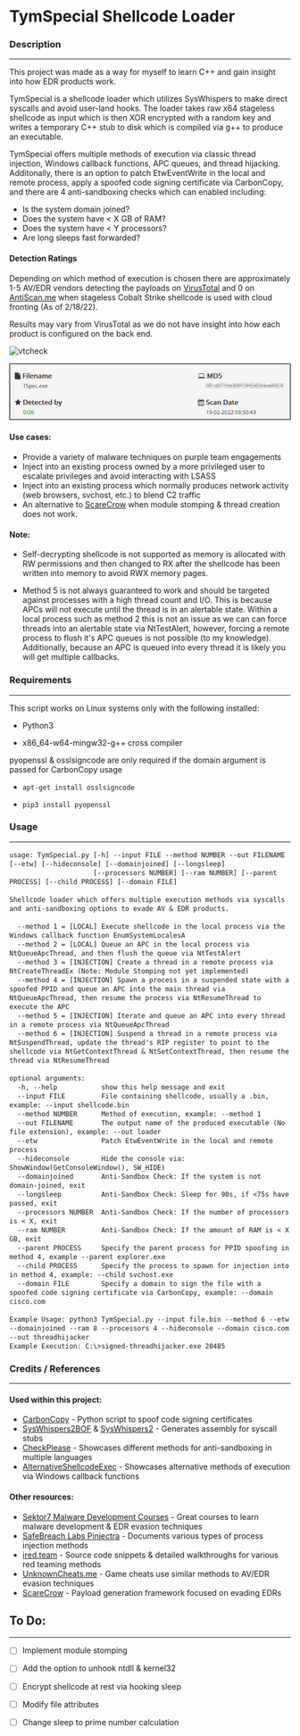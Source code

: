 # TymSpecial Shellcode Loader


### Description
---
This project was made as a way for myself to learn C++ and gain insight into how EDR products work.

TymSpecial is a shellcode loader which utilizes SysWhispers to make direct syscalls and avoid user-land hooks. The loader takes raw x64 stageless shellcode as input which is then XOR encrypted with a random key and writes a temporary C++ stub to disk which is compiled via g++ to produce an executable. 

TymSpecial offers multiple methods of execution via classic thread injection, Windows callback functions, APC queues, and thread hijacking. Additonally, there is an option to patch EtwEventWrite in the local and remote process, apply a spoofed code signing certificate via CarbonCopy, and there are 4 anti-sandboxing checks which can enabled including:

- Is the system domain joined?
- Does the system have < X GB of RAM?
- Does the system have < Y processors?
- Are long sleeps fast forwarded?

#### Detection Ratings

Depending on which method of execution is chosen there are approximately 1-5 AV/EDR vendors detecting the payloads on [VirusTotal](https://virustotal.com) and 0 on [AntiScan.me](https://antiscan.me) when stageless Cobalt Strike shellcode is used with cloud fronting (As of 2/18/22). 

Results may vary from VirusTotal as we do not have insight into how each product is configured on the back end. 

![vtcheck](/images/vt-result.png)

![antiscan](/images/scanme.png)

#### Use cases:

- Provide a variety of malware techniques on purple team engagements
- Inject into an existing process owned by a more privileged user to escalate privileges and avoid interacting with LSASS
- Inject into an existing process which normally produces network activity (web browsers, svchost, etc.) to blend C2 traffic
- An alternative to [ScareCrow](https://github.com/optiv/ScareCrow) when module stomping & thread creation does not work.

#### Note: 

- Self-decrypting shellcode is not supported as memory is allocated with RW permissions and then changed to RX after the shellcode has been written into memory to avoid RWX memory pages. 

- Method 5 is not always guaranteed to work and should be targeted against processes with a high thread count and I/O. This is because APCs will not execute until the thread is in an alertable state. Within a local process such as method 2 this is not an issue as we can can force threads into an alertable state via NtTestAlert, however, forcing a remote process to flush it's APC queues is not possible (to my knowledge). Additionally, because an APC is queued into every thread it is likely you will get multiple callbacks.


### Requirements
---
This script works on Linux systems only with the following installed:

- Python3

- x86_64-w64-mingw32-g++ cross compiler

pyopenssl & osslsigncode are only required if the domain argument is passed for CarbonCopy usage

- ```apt-get install osslsigncode```

- ```pip3 install pyopenssl```


### Usage
---
```
usage: TymSpecial.py [-h] --input FILE --method NUMBER --out FILENAME [--etw] [--hideconsole] [--domainjoined] [--longsleep]
                     [--processors NUMBER] [--ram NUMBER] [--parent PROCESS] [--child PROCESS] [--domain FILE]

Shellcode loader which offers multiple execution methods via syscalls and anti-sandboxing options to evade AV & EDR products.

  --method 1 = [LOCAL] Execute shellcode in the local process via the Windows callback function EnumSystemLocalesA
  --method 2 = [LOCAL] Queue an APC in the local process via NtQueueApcThread, and then flush the queue via NtTestAlert
  --method 3 = [INJECTION] Create a thread in a remote process via NtCreateThreadEx (Note: Module Stomping not yet implemented)
  --method 4 = [INJECTION] Spawn a process in a suspended state with a spoofed PPID and queue an APC into the main thread via NtQueueApcThread, then resume the process via NtResumeThread to execute the APC
  --method 5 = [INJECTION] Iterate and queue an APC into every thread in a remote process via NtQueueApcThread
  --method 6 = [INJECTION] Suspend a thread in a remote process via NtSuspendThread, update the thread's RIP register to point to the shellcode via NtGetContextThread & NtSetContextThread, then resume the thread via NtResumeThread
  
optional arguments:
  -h, --help           show this help message and exit
  --input FILE         File containing shellcode, usually a .bin, example: --input shellcode.bin
  --method NUMBER      Method of execution, example: --method 1
  --out FILENAME       The output name of the produced executable (No file extension), example: --out loader
  --etw                Patch EtwEventWrite in the local and remote process
  --hideconsole        Hide the console via: ShowWindow(GetConsoleWindow(), SW_HIDE)
  --domainjoined       Anti-Sandbox Check: If the system is not domain-joined, exit
  --longsleep          Anti-Sandbox Check: Sleep for 90s, if <75s have passed, exit
  --processors NUMBER  Anti-Sandbox Check: If the number of processors is < X, exit
  --ram NUMBER         Anti-Sandbox Check: If the amount of RAM is < X GB, exit
  --parent PROCESS     Specify the parent process for PPID spoofing in method 4, example --parent explorer.exe
  --child PROCESS      Specify the process to spawn for injection into in method 4, example: --child svchost.exe
  --domain FILE        Specify a domain to sign the file with a spoofed code signing certificate via CarbonCopy, example: --domain cisco.com

Example Usage: python3 TymSpecial.py --input file.bin --method 6 --etw --domainjoined --ram 8 --processors 4 --hideconsole --domain cisco.com --out threadhijacker
Example Execution: C:\>signed-threadhijacker.exe 20485
```


### Credits / References
---

#### Used within this project:
- [CarbonCopy](https://github.com/paranoidninja/CarbonCopy) - Python script to spoof code signing certificates
- [SysWhispers2BOF](https://github.com/FalconForceTeam/SysWhispers2BOF) & [SysWhispers2](https://github.com/jthuraisamy/SysWhispers2) - Generates assembly for syscall stubs 
- [CheckPlease](https://github.com/Arvanaghi/CheckPlease) - Showcases different methods for anti-sandboxing in multiple languages
- [AlternativeShellcodeExec](https://github.com/S4R1N/AlternativeShellcodeExec) - Showcases alternative methods of execution via Windows callback functions

#### Other resources:
- [Sektor7 Malware Development Courses](https://institute.sektor7.net/) - Great courses to learn malware development & EDR evasion techniques
- [SafeBreach Labs Pinjectra](https://github.com/SafeBreach-Labs/pinjectra) - Documents various types of process injection methods
- [ired.team](https://www.ired.team/) - Source code snippets & detailed walkthroughs for various red teaming methods
- [UnknownCheats.me](https://unknowncheats.me) - Game cheats use similar methods to AV/EDR evasion techniques
- [ScareCrow](https://github.com/optiv/ScareCrow) - Payload generation framework focused on evading EDRs


## To Do:
---
- [ ] Implement module stomping
- [ ] Add the option to unhook ntdll & kernel32
- [ ] Encrypt shellcode at rest via hooking sleep
- [ ] Modify file attributes
- [ ] Change sleep to prime number calculation

